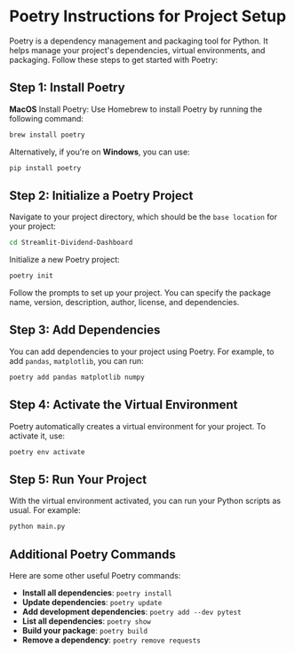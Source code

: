# Poetry Instructions for Project Setup

Poetry is a dependency management and packaging tool for Python. It helps manage your project's dependencies, virtual environments, and packaging. Follow these steps to get started with Poetry:

## Step 1: Install Poetry

**MacOS** Install Poetry: Use Homebrew to install Poetry by running the following command:

```bash
brew install poetry
```

Alternatively, if you're on **Windows**, you can use:

```bash
pip install poetry
```

## Step 2: Initialize a Poetry Project


Navigate to your project directory, which should be the `base location` for your project:

```bash
cd Streamlit-Dividend-Dashboard
```

Initialize a new Poetry project:

```bash
poetry init
```

Follow the prompts to set up your project. You can specify the package name, version, description, author, license, and dependencies.

## Step 3: Add Dependencies

You can add dependencies to your project using Poetry. For example, to add `pandas`, `matplotlib`, you can run:

```bash
poetry add pandas matplotlib numpy
```

## Step 4: Activate the Virtual Environment

Poetry automatically creates a virtual environment for your project. To activate it, use:

```bash
poetry env activate
```

## Step 5: Run Your Project

With the virtual environment activated, you can run your Python scripts as usual. For example:

```bash
python main.py
```

## Additional Poetry Commands

Here are some other useful Poetry commands:

- **Install all dependencies**: `poetry install`
- **Update dependencies**: `poetry update`
- **Add development dependencies**: `poetry add --dev pytest`
- **List all dependencies**: `poetry show`
- **Build your package**: `poetry build`
- **Remove a dependency**: `poetry remove requests`
